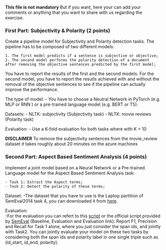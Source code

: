 **This file is not mandatory**
But if you want, here your can add your comments or anything that you want to share with us
regarding the exercise.

### First Part: Subjectivity & Polarity (2 points)

Create a pipeline model for Subjectivity and Polarity detection tasks. The pipeline has to be composed of two different models:

    1. The first model predicts if a sentence is subjective or objective;
    2. The second model performs the polarity detection of a document after removing the objective sentences predicted by the first model;

You have to report the results of the first and the second models. For the second model, you have to report the resutls achieved with and without the removal of the objective sentences to see if the pipeline can actually improve the performance.

The type of model: 
    - You have to choose a Neutral Network in PyTorch (e.g. MLP or RNN )  or a pre-trained language model (e.g. BERT or T5).

Datasets:
    - NLTK: subjectivity (Subjectivity task)
    - NLTK: movie reviews (Polarity task)

Evaluation:
    - Use a K-fold evaluation for both tasks where with K = 10

**DISCLAIMER** To remove the subjectivity sentences from the movie_review dataset it takes roughly about 20 minutes on the azure machines

### Second Part: Aspect Based Sentiment Analysis (4 points)
Implement a joint model based on a Neural Network or a Pre-trained Language model for the Aspect Based Sentiment Analysis task:

    - Task 1: Extract the Aspect terms;
    - Task 2: Detect the polarity of these terms;
    
Dataset: 
    -The dataset that you have to use is the Laptop partition of SemEval2014 task 4, you can downloaded it from [here](https://github.com/lixin4ever/E2E-TBSA/tree/master/data).

Evaluation:  
    -For the evaluation you can refert to this [script](https://github.com/lixin4ever/E2E-TBSA/blob/master/evals.py) or the official script provided by [SemEval](https://alt.qcri.org/semeval2014/task4/index.php?id=data-and-tools) (Baseline, Evaluation and Evaluation link). Report F1, Precision and Recall for Task 1 alone, where you just consider the span ids, and jointly with Task2. You can jointly evaluate your model on these two tasks by considering both the span ids and polarity label in one single triple such as (id_start, id_end, polarity).